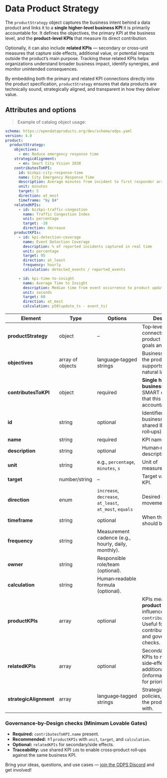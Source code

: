 # Data Product Strategy

The `productStrategy` object captures the business intent behind a data product and links it to a **single higher-level business KPI** it is primarily accountable for. It defines the objectives, the primary KPI at the business level, and the **product-level KPIs** that measure its direct contribution.

Optionally, it can also include **related KPIs** — secondary or cross-unit measures that capture side effects, additional value, or potential impacts outside the product’s main purpose. Tracking these related KPIs helps organizations understand broader business impact, identify synergies, and monitor unintended consequences.

By embedding both the primary and related KPI connections directly into the product specification, `productStrategy` ensures that data products are technically sound, strategically aligned, and transparent in how they deliver value.

## Attributes and options

> Example of catalog object usage:

```yml
schema: https://opendataproducts.org/dev/schema/odps.yaml
version: 4.0
product:
  productStrategy:
    objectives:
      - en: Reduce emergency response time
    strategicAlignment:
      - en: Smart City Vision 2030
    contributesToKPI:
      id: bizkpi-city-response-time
      name: City Emergency Response Time
      description: Average minutes from incident to first responder arrival
      unit: minutes
      target: 5
      direction: at_most
      timeframe: "by Q4"
    relatedKPIs:
      - id: bizkpi-traffic-congestion
        name: Traffic Congestion Index
        unit: percentage
        target: -10
        direction: decrease
    productKPIs:
      - id: kpi-detection-coverage
        name: Event Detection Coverage
        description: % of reported incidents captured in real time
        unit: percentage
        target: 95
        direction: at_least
        frequency: hourly
        calculation: detected_events / reported_events

      - id: kpi-time-to-insight
        name: Average Time to Insight
        description: Median time from event occurrence to product update
        unit: seconds
        target: 60
        direction: at_most
        calculation: p50(update_ts - event_ts)

```

| Element | Type | Options | Description |
|---|---|---|---|
| **productStrategy** | object | – | Top‑level block that connects the data product to business goals and KPIs. |
| **objectives** | array of objects | language‑tagged strings | Business objectives the product supports, written in natural language. |
| **contributesToKPI** | object | required | **Single higher‑level business KPI** (from SMART objectives) that this product is accountable for. |
| **id** | string | optional | Identifier of the business KPI (use shared IDs for roll‑ups). |
| **name** | string | required | KPI name. |
| **description** | string | optional | Human‑readable description. |
| **unit** | string | e.g., `percentage`, `minutes`, `s` | Unit of measurement. |
| **target** | number/string | – | Target value for the KPI. |
| **direction** | enum | `increase`, `decrease`, `at_least`, `at_most`, `equals` | Desired direction of movement. |
| **timeframe** | string | optional | When the target should be met. |
| **frequency** | string | Measurement cadence (e.g., hourly, daily, monthly). |
| **owner** | string | Responsible role/team (optional). |
| **calculation** | string | Human‑readable formula (optional). |
| **productKPIs** | array | optional | KPIs measured **at product level** that influence `contributesToKPI`. Useful for contribution analysis and governance checks. |
| **relatedKPIs** | array | optional | Secondary/cross‑unit KPIs to monitor side‑effects and additional value (informational; not for prioritization). |
| **strategicAlignment** | array | language‑tagged strings | Strategic initiatives, policies, or visions the product aligns with. |




### Governance‑by‑Design checks (Minimum Lovable Gates)

- **Required:** `contributesToKPI.name` present.  
- **Recommended:** ≥1 `productKPIs` with `unit`, `target`, and `calculation`.  
- **Optional:** `relatedKPIs` for secondary/side effects.  
- **Traceability:** use shared KPI `id`s to enable cross‑product roll‑ups against the same business KPI.


Bring your ideas, questions, and use cases — [join the ODPS Discord](https://discord.gg/7KfnFxAc) and get involved!
